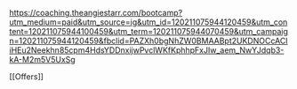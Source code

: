https://coaching.theangiestarr.com/bootcamp?utm_medium=paid&utm_source=ig&utm_id=120211075944120459&utm_content=120211075944100459&utm_term=120211075944070459&utm_campaign=120211075944120459&fbclid=PAZXh0bgNhZW0BMAABpt2UKDNOCcACIiHEu2Neekhn85cpm4HdsYDDnxijwPvclWKfKphhpFxJIw_aem_NwYJdqb3-kA-M2m5V5UxSg

[[Offers]]
